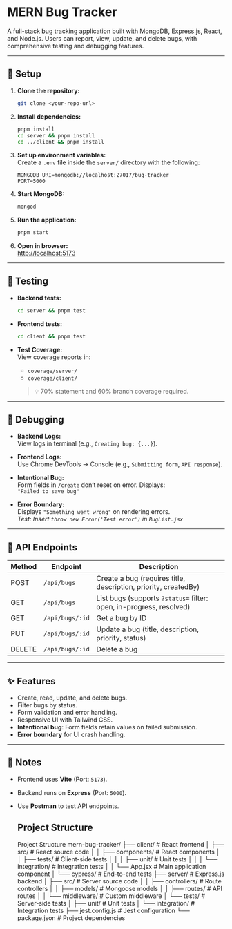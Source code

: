 # MERN Bug Tracker

A full-stack bug tracking application built with MongoDB, Express.js, React, and Node.js. Users can report, view, update, and delete bugs, with comprehensive testing and debugging features.

---

## 🚀 Setup

1. **Clone the repository:**  
   ```bash
   git clone <your-repo-url>
   ```

2. **Install dependencies:**  
   ```bash
   pnpm install
   cd server && pnpm install
   cd ../client && pnpm install
   ```

3. **Set up environment variables:**  
   Create a `.env` file inside the `server/` directory with the following:
   ```env
   MONGODB_URI=mongodb://localhost:27017/bug-tracker
   PORT=5000
   ```

4. **Start MongoDB:**  
   ```bash
   mongod
   ```

5. **Run the application:**  
   ```bash
   pnpm start
   ```

6. **Open in browser:**  
   [http://localhost:5173](http://localhost:5173)

---

## 🧪 Testing

- **Backend tests:**  
  ```bash
  cd server && pnpm test
  ```

- **Frontend tests:**  
  ```bash
  cd client && pnpm test
  ```

- **Test Coverage:**  
  View coverage reports in:
  - `coverage/server/`  
  - `coverage/client/`  
  > 💡 70% statement and 60% branch coverage required.

---

## 🐞 Debugging

- **Backend Logs:**  
  View logs in terminal (e.g., `Creating bug: {...}`).

- **Frontend Logs:**  
  Use Chrome DevTools → Console (e.g., `Submitting form`, `API response`).

- **Intentional Bug:**  
  Form fields in `/create` don’t reset on error. Displays:  
  `"Failed to save bug"`

- **Error Boundary:**  
  Displays `"Something went wrong"` on rendering errors.  
  _Test: Insert `throw new Error('Test error')` in `BugList.jsx`_

---

## 📡 API Endpoints

| Method | Endpoint         | Description                                 |
|--------|------------------|---------------------------------------------|
| POST   | `/api/bugs`      | Create a bug (requires title, description, priority, createdBy) |
| GET    | `/api/bugs`      | List bugs (supports `?status=` filter: open, in-progress, resolved) |
| GET    | `/api/bugs/:id`  | Get a bug by ID                             |
| PUT    | `/api/bugs/:id`  | Update a bug (title, description, priority, status) |
| DELETE | `/api/bugs/:id`  | Delete a bug                                |

---

## ✨ Features

- Create, read, update, and delete bugs.
- Filter bugs by status.
- Form validation and error handling.
- Responsive UI with Tailwind CSS.
- **Intentional bug**: Form fields retain values on failed submission.
- **Error boundary** for UI crash handling.

---

## 📝 Notes

- Frontend uses **Vite** (Port: `5173`).
- Backend runs on **Express** (Port: `5000`).
- Use **Postman** to test API endpoints.
  

  ## Project Structure

  Project Structure
mern-bug-tracker/
├── client/                 # React frontend
│   ├── src/                # React source code
│   │   ├── components/     # React components
│   │   ├── tests/          # Client-side tests
│   │   │   ├── unit/       # Unit tests
│   │   │   └── integration/ # Integration tests
│   │   └── App.jsx         # Main application component
│   └── cypress/            # End-to-end tests
├── server/                 # Express.js backend
│   ├── src/                # Server source code
│   │   ├── controllers/    # Route controllers
│   │   ├── models/         # Mongoose models
│   │   ├── routes/         # API routes
│   │   └── middleware/     # Custom middleware
│   └── tests/              # Server-side tests
│       ├── unit/           # Unit tests
│       └── integration/    # Integration tests
├── jest.config.js          # Jest configuration
└── package.json            # Project dependencies
